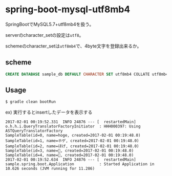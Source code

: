 # spring-boot-mysql-utf8mb4

SpringBootでMySQL5.7+utf8mb4を扱う。

serverのcharacter_setの設定は`utf8`。

schemeのcharacter_setは`utf8mb4`で、4byte文字を登録出来るか。

## scheme

```sql
CREATE DATABASE sample_db DEFAULT CHARACTER SET utf8mb4 COLLATE utf8mb4_general_ci;
```

## Usage

```sh
$ gradle clean bootRun
```

ex) 実行するとinsertしたデータを表示する

```
2017-02-01 00:19:52.331  INFO 24876 --- [  restartedMain] o.h.h.i.QueryTranslatorFactoryInitiator  : HHH000397: Using ASTQueryTranslatorFactory
SampleTable(id=0, name=hoge, created=2017-02-01 00:19:48.0)
SampleTable(id=1, name=ホゲ, created=2017-02-01 00:19:48.0)
SampleTable(id=2, name=ほげ, created=2017-02-01 00:19:48.0)
SampleTable(id=3, name=🍺, created=2017-02-01 00:19:48.0)
SampleTable(id=4, name=🍣, created=2017-02-01 00:19:48.0)
2017-02-01 00:19:52.634  INFO 24876 --- [  restartedMain] sample.spring.boot.Application           : Started Application in 10.626 seconds (JVM running for 11.286)
```

